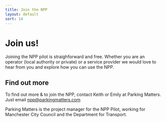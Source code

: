```yaml
---
title: Join the NPP
layout: default
sort: 14
---
```

# Join us!
Joining the NPP pilot is straighforward and free.  Whether you are an operator (local authority or private) or a service provider we would love to hear from you and explore how you can use the NPP.

## Find out more
To find out more & to join the NPP, contact Keith or Emily at Parking Matters. Just email npp@parkingmatters.com

Parking Matters is the project manager for the NPP Pilot, working for Manchester City Council and the Department for Transport.

